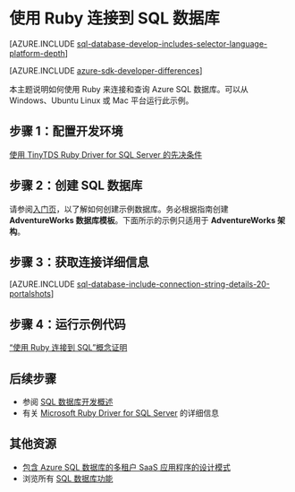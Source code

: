 <properties
	pageTitle="使用 Ruby 连接到 SQL 数据库"
	description="提供可运行的用于连接到 Azure SQL 数据库的 Ruby 代码示例。"
	services="sql-database"
	documentationCenter=""
	authors="ajlam"
	manager="jhubbard"
	editor=""/>  



<tags
	ms.service="sql-database"
	ms.workload="drivers"
	ms.tgt_pltfrm="na"
	ms.devlang="ruby"
	ms.topic="article"
	ms.date="10/03/2016"
	wacn.date="12/26/2016"
	ms.author="andrela"/>  



# 使用 Ruby 连接到 SQL 数据库 

[AZURE.INCLUDE [sql-database-develop-includes-selector-language-platform-depth](../../includes/sql-database-develop-includes-selector-language-platform-depth.md)]

[AZURE.INCLUDE [azure-sdk-developer-differences](../../includes/azure-sdk-developer-differences.md)]

本主题说明如何使用 Ruby 来连接和查询 Azure SQL 数据库。可以从 Windows、Ubuntu Linux 或 Mac 平台运行此示例。

## 步骤 1：配置开发环境

[使用 TinyTDS Ruby Driver for SQL Server 的先决条件](https://msdn.microsoft.com/zh-cn/library/mt711041.aspx)

## 步骤 2：创建 SQL 数据库

请参阅[入门页](/documentation/articles/sql-database-get-started/)，以了解如何创建示例数据库。务必根据指南创建 **AdventureWorks 数据库模板**。下面所示的示例只适用于 **AdventureWorks 架构**。

## 步骤 3：获取连接详细信息

[AZURE.INCLUDE [sql-database-include-connection-string-details-20-portalshots](../../includes/sql-database-include-connection-string-details-20-portalshots.md)]

## 步骤 4：运行示例代码

[“使用 Ruby 连接到 SQL”概念证明](http://msdn.microsoft.com/zh-cn/library/mt715797.aspx)

## 后续步骤

* 参阅 [SQL 数据库开发概述](/documentation/articles/sql-database-develop-overview/)
* 有关 [Microsoft Ruby Driver for SQL Server](https://msdn.microsoft.com/zh-cn/library/mt691981.aspx) 的详细信息

## 其他资源 

* [包含 Azure SQL 数据库的多租户 SaaS 应用程序的设计模式](/documentation/articles/sql-database-design-patterns-multi-tenancy-saas-applications/)
* 浏览所有 [SQL 数据库功能](/home/features/sql-database/)

<!---HONumber=Mooncake_Quality_Review_1215_2016-->